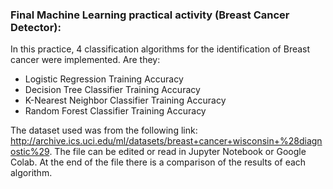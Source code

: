 ### Final Machine Learning practical activity (Breast Cancer Detector):

In this practice, 4 classification algorithms for the identification of Breast cancer were implemented. Are they: 

* Logistic Regression Training Accuracy
* Decision Tree Classifier Training Accuracy
* K-Nearest Neighbor Classifier Training Accuracy
* Random Forest Classifier Training Accuracy

The dataset used was from the following link: <http://archive.ics.uci.edu/ml/datasets/breast+cancer+wisconsin+%28diagnostic%29>. The file can be edited or read in Jupyter Notebook or Google Colab. At the end of the file there is a comparison of the results of each algorithm.
